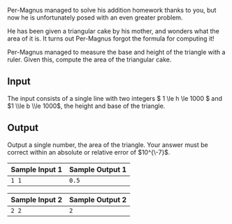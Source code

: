 
Per\-Magnus managed to solve his addition homework thanks to
 you, but now he is unfortunately posed with an even greater
 problem.


He has been given a triangular cake by his mother, and
 wonders what the area of it is. It turns out Per\-Magnus forgot
 the formula for computing it!


Per\-Magnus managed to measure the base and height of the
 triangle with a ruler. Given this, compute the area of the
 triangular cake.


Input
-----


The input consists of a single line with two integers
 $ 1 \\le h \\le 1000 $ and
 $1 \\le b \\le 1000$, the
 height and base of the triangle.


Output
------


Output a single number, the area of the triangle. Your
 answer must be correct within an absolute or relative error of
 $10^{\-7}$.




| Sample Input 1 | Sample Output 1 |
| --- | --- |
| ``` 1 1  ``` | ``` 0.5  ``` |




| Sample Input 2 | Sample Output 2 |
| --- | --- |
| ``` 2 2  ``` | ``` 2  ``` |


